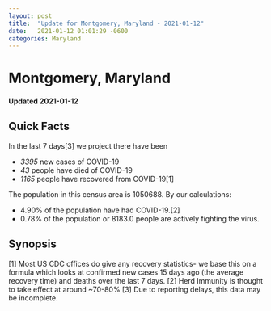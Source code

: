 ```yaml
---
layout: post
title:  "Update for Montgomery, Maryland - 2021-01-12"
date:   2021-01-12 01:01:29 -0600
categories: Maryland
---
```


# Montgomery, Maryland
#### Updated 2021-01-12

## Quick Facts

In the last 7 days[3] we project there have been
- *3395* new cases of COVID-19
- *43* people have died of COVID-19
- *1165* people have recovered from COVID-19[1]

The population in this census area is 1050688. By our calculations:
- 4.90% of the population have had COVID-19.[2]
- 0.78% of the population or 8183.0 people are actively fighting the virus.

## Synopsis




[1] Most US CDC offices do give any recovery statistics- we base this on a formula which looks at confirmed new cases
15 days ago (the average recovery time) and deaths over the last 7 days.
[2] Herd Immunity is thought to take effect at around ~70-80%
[3] Due to reporting delays, this data may be incomplete. 
    